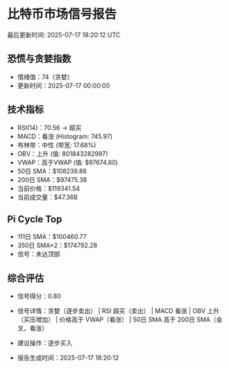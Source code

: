 # 比特币市场信号报告

最后更新时间: 2025-07-17 18:20:12 UTC

## 恐慌与贪婪指数
- 情绪值：74（贪婪）
- 更新时间：2025-07-17 00:00:00

## 技术指标
- RSI(14)：70.56 → 超买
- MACD：看涨 (Histogram: 745.97)
- 布林带：中性 (带宽: 17.68%)
- OBV：上升 (值: 801843282997)
- VWAP：高于VWAP (值: $97674.60)
- 50日 SMA：$108239.88
- 200日 SMA：$97475.38
- 当前价格：$119341.54
- 当前成交量：$47.36B

## Pi Cycle Top
- 111日 SMA：$100460.77
- 350日 SMA×2：$174792.28
- 信号：未达顶部

## 综合评估
- 信号得分：0.80
- 信号详情：贪婪（逐步卖出） | RSI 超买（卖出） | MACD 看涨 | OBV 上升（买压增加） | 价格高于 VWAP（看涨） | 50日 SMA 高于 200日 SMA（金叉，看涨）
- 建议操作：逐步买入

- 报告生成时间：2025-07-17 18:20:12